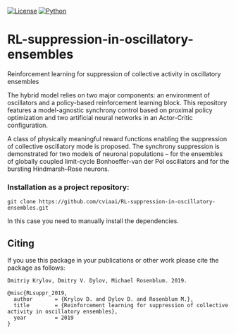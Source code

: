 [![License](https://img.shields.io/github/license/analysiscenter/pydens.svg)](https://www.apache.org/licenses/LICENSE-2.0)
[![Python](https://img.shields.io/badge/python-3.6-blue.svg)](https://python.org)

# RL-suppression-in-oscillatory-ensembles
Reinforcement learning for suppression of collective activity in oscillatory ensembles

The hybrid model relies on two major components: an environment of oscillators and a policy-based reinforcement learning block. This repository features a model-agnostic synchrony control based on proximal policy optimization and two artificial neural networks in an Actor-Critic configuration. 

A class of physically meaningful reward functions enabling the suppression of collective oscillatory mode is proposed. The synchrony suppression is demonstrated for two models of neuronal populations – for the ensembles of globally coupled limit-cycle Bonhoeffer-van der Pol oscillators and for the bursting Hindmarsh–Rose neurons.


### Installation as a project repository:

```
git clone https://github.com/cviaai/RL-suppression-in-oscillatory-ensembles.git
```

In this case you need to manually install the dependencies.

## Citing 

If you use this package in your publications or other work please cite the package as follows:

```
Dmitriy Krylov, Dmitry V. Dylov, Michael Rosenblum. 2019.
```

```
@misc{RLsuppr_2019,
  author       = {Krylov D. and Dylov D. and Rosenblum M.},
  title        = {Reinforcement learning for suppression of collective activity in oscillatory ensembles},
  year         = 2019
}
```
